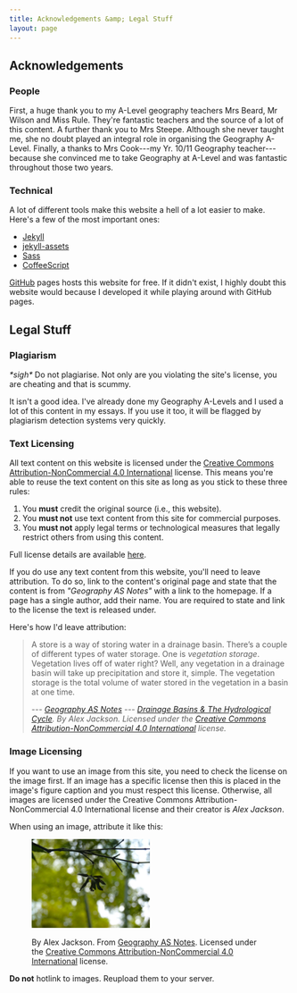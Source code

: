 ```yaml
---
title: Acknowledgements &amp; Legal Stuff
layout: page
---
```


## Acknowledgements

### People

First, a huge thank you to my A-Level geography teachers Mrs Beard, Mr Wilson and Miss Rule. They're fantastic teachers and the source of a lot of this content. A further thank you to Mrs Steepe. Although she never taught me, she no doubt played an integral role in organising the Geography A-Level. Finally, a thanks to Mrs Cook---my Yr. 10/11 Geography teacher---because she convinced me to take Geography at A-Level and was fantastic throughout those two years.

### Technical

A lot of different tools make this website a hell of a lot easier to make. Here's a few of the most important ones:

- [Jekyll](http://jekyllrb.com)
- [jekyll-assets](http://ixti.net/jekyll-assets/)
- [Sass](http://sass-lang.com)
- [CoffeeScript](http://coffeescript.org)

[GitHub](https://pages.github.com) pages hosts this website for free. If it didn't exist, I highly doubt this website would because I developed it while playing around with GitHub pages. 

## Legal Stuff

### Plagiarism

_\*sigh\*_ Do not plagiarise. Not only are you violating the site's license, you are cheating and that is scummy. 

It isn't a good idea. I've already done my Geography A-Levels and I used a lot of this content in my essays. If you use it too, it will be flagged by plagiarism detection systems very quickly.

### Text Licensing

All text content on this website is licensed under the [Creative Commons Attribution-NonCommercial 4.0 International][cca-license] license. This means you're able to reuse the text content on this site as long as you stick to these three rules:

1. You **must** credit the original source (i.e., this website).
2. You **must not** use text content from this site for commercial purposes.
3. You **must not** apply legal terms or technological measures that legally restrict others from using this content.

Full license details are available [here][cca-license].

If you do use any text content from this website, you'll need to leave attribution. To do so, link to the content's original page and state that the content is from _"Geography AS Notes"_ with a link to the homepage. If a page has a single author, add their name. You are required to state and link to the license the text is released under.

Here's how I'd leave attribution:

> A store is a way of storing water in a drainage basin. There’s a couple of different types of water storage. One is _vegetation storage_. Vegetation lives off of water right? Well, any vegetation in a drainage basin will take up precipitation and store it, simple. The vegetation storage is the total volume of water stored in the vegetation in a basin at one time.
>
> --- _[Geography AS Notes](/) --- [Drainage Basins & The Hydrological Cycle](/rivers/drainage-basins-and-the-hydrological-cycle/). By Alex Jackson. Licensed under the [Creative Commons Attribution-NonCommercial 4.0 International][cca-license] license._
>

### Image Licensing

If you want to use an image from this site, you need to check the license on the image first. If an image has a specific license then this is placed in the image's figure caption and you must respect this license. Otherwise, all images are licensed under the Creative Commons Attribution-NonCommercial 4.0 International license and their creator is _Alex Jackson_. 

When using an image, attribute it like this:

<figure>
  <img width="50%" src="/images/legal-image.jpg">
  <figcaption>
    <p>By Alex Jackson. From <a href="/">Geography AS Notes</a>. Licensed under the <a href="http://creativecommons.org/licenses/by-nc/4.0/">Creative Commons Attribution-NonCommercial 4.0 International</a> license.</p>
  </figcaption>
</figure>

**Do not** hotlink to images. Reupload them to your server.

[cca-license]: http://creativecommons.org/licenses/by-nc/4.0/
